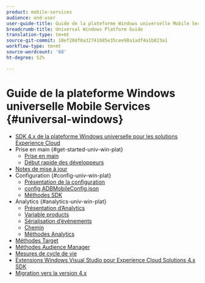 ```yaml
---
product: mobile-services
audience: end-user
user-guide-title: Guide de la plateforme Windows universelle Mobile Services
breadcrumb-title: Universal Windows Platform Guide
translation-type: tm+mt
source-git-commit: 18ef20df0a32741685e35cee98a1adf4a1b823a1
workflow-type: tm+mt
source-wordcount: '68'
ht-degree: 52%

---
```



# Guide de la plateforme Windows universelle Mobile Services {#universal-windows}

+ [SDK 4.x de la plateforme Windows universelle pour les solutions Experience Cloud](overview.md)
+ Prise en main {#get-started-univ-win-plat}
   + [Prise en main](c-getting-started/c-getting-started.md)
   + [Début rapide des développeurs](c-getting-started/dev-qs.md)
+ [Notes de mise à jour](release-notes.md)
+ Configuration {#config-univ-win-plat}
   + [Présentation de la configuration](c-configuration/c-configuration.md)
   + [config ADBMobileConfig.json](c-configuration/c.json.md)
   + [Méthodes SDK](c-configuration/methods.md)
+ Analytics {#analytics-univ-win-plat}
   + [Présentation d’Analytics](analytics/analytics.md)
   + [Variable products](analytics/products.md)
   + [Sérialisation d’événements](analytics/event-serialization.md)
   + [Chemin ](analytics/video-qs.md)
   + [Méthodes Analytics](analytics/analytics-methods.md)
+ [Méthodes Target](target/target-methods.md)
+ [Méthodes Audience Manager](audiencemgmt/audience-manager-methods.md)
+ [Mesures de cycle de vie](metrics.md)
+ [Extensions Windows Visual Studio pour Experience Cloud Solutions 4.x SDK](extensions/win-vse-4x.md)
+ [Migration vers la version 4.x](migration-v3.md)

